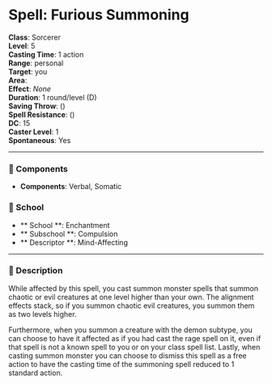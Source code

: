 
# Spell: Furious Summoning
**Class**: Sorcerer  
**Level**: 5  
**Casting Time**: 1 action  
**Range**: personal  
**Target**: you  
**Area**:   
**Effect**: _None_  
**Duration**: 1 round/level (D)  
**Saving Throw**:  ()  
**Spell Resistance**:  ()  
**DC**: 15  
**Caster Level**: 1  
**Spontaneous**: Yes

---

### 🔮 Components
- **Components**: Verbal, Somatic

### 🏫 School
- ** School **: Enchantment
- ** Subschool **: Compulsion
- ** Descriptor **: Mind-Affecting
---

### 📜 Description
While affected by this spell, you cast summon monster spells that summon chaotic or evil creatures at one level higher than your own. The alignment effects stack, so if you summon chaotic evil creatures, you summon them as two levels higher.

Furthermore, when you summon a creature with the demon subtype, you can choose to have it affected as if you had cast the rage spell on it, even if that spell is not a known spell to you or on your class spell list. Lastly, when casting summon monster you can choose to dismiss this spell as a free action to have the casting time of the summoning spell reduced to 1 standard action.
